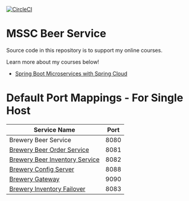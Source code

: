 [![CircleCI](https://circleci.com/gh/springframeworkguru/mssc-beer-service.svg?style=svg)](https://circleci.com/gh/springframeworkguru/mssc-beer-service)
# MSSC Beer Service

Source code in this repository is to support my online courses.

Learn more about my courses below!
* [Spring Boot Microservices with Spring Cloud](https://www.udemy.com/spring-boot-microservices-with-spring-cloud-beginner-to-guru/?couponCode=GIT_HUB2)


# Default Port Mappings - For Single Host
| Service Name | Port | 
| --------| -----|
| Brewery Beer Service | 8080 |
| [Brewery Beer Order Service](https://github.com/YermakovOL/mssc-beer-order-service) | 8081 |
| [Brewery Beer Inventory Service](https://github.com/YermakovOL/mssc-beer-inventory-service) | 8082 |
| [Brewery Config Server](https://github.com/YermakovOL/mssc-config-server) | 8088 |
| [Brewery Gateway](https://github.com/YermakovOL/mssc-brewery-gateway) | 9090 |
| [Brewery Inventory Failover](https://github.com/YermakovOL/mssc-inventory-failover) | 8083 |
